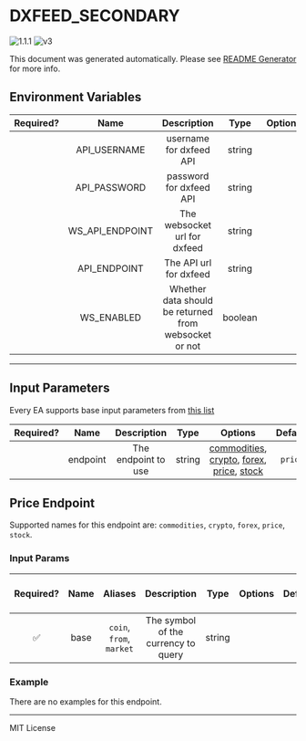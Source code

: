 # DXFEED_SECONDARY

![1.1.1](https://img.shields.io/github/package-json/v/smartcontractkit/external-adapters-js?filename=packages/sources/dxfeed-secondary-test/package.json) ![v3](https://img.shields.io/badge/framework%20version-v3-blueviolet)

This document was generated automatically. Please see [README Generator](../../scripts#readme-generator) for more info.

## Environment Variables

| Required? |      Name       |                      Description                      |  Type   | Options |                  Default                   |
| :-------: | :-------------: | :---------------------------------------------------: | :-----: | :-----: | :----------------------------------------: |
|           |  API_USERNAME   |                username for dxfeed API                | string  |         |                                            |
|           |  API_PASSWORD   |                password for dxfeed API                | string  |         |                                            |
|           | WS_API_ENDPOINT |             The websocket url for dxfeed              | string  |         |                                            |
|           |  API_ENDPOINT   |                The API url for dxfeed                 | string  |         | `https://tools.dxfeed.com/webservice/rest` |
|           |   WS_ENABLED    | Whether data should be returned from websocket or not | boolean |         |                  `false`                   |

---

## Input Parameters

Every EA supports base input parameters from [this list](https://github.com/smartcontractkit/ea-framework-js/blob/main/src/config/index.ts)

| Required? |   Name   |     Description     |  Type  |                                                                 Options                                                                 | Default |
| :-------: | :------: | :-----------------: | :----: | :-------------------------------------------------------------------------------------------------------------------------------------: | :-----: |
|           | endpoint | The endpoint to use | string | [commodities](#price-endpoint), [crypto](#price-endpoint), [forex](#price-endpoint), [price](#price-endpoint), [stock](#price-endpoint) | `price` |

## Price Endpoint

Supported names for this endpoint are: `commodities`, `crypto`, `forex`, `price`, `stock`.

### Input Params

| Required? | Name |         Aliases          |             Description             |  Type  | Options | Default | Depends On | Not Valid With |
| :-------: | :--: | :----------------------: | :---------------------------------: | :----: | :-----: | :-----: | :--------: | :------------: |
|    ✅     | base | `coin`, `from`, `market` | The symbol of the currency to query | string |         |         |            |                |

### Example

There are no examples for this endpoint.

---

MIT License
